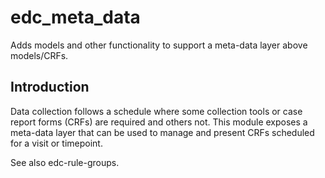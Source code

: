 # edc_meta_data

Adds models and other functionality to support a meta-data layer above models/CRFs.

Introduction
------------
Data collection follows a schedule where some collection tools or case report forms (CRFs) are required and others not. This module exposes a meta-data layer that can be used to manage and present CRFs scheduled for a visit or timepoint. 

See also edc-rule-groups.
